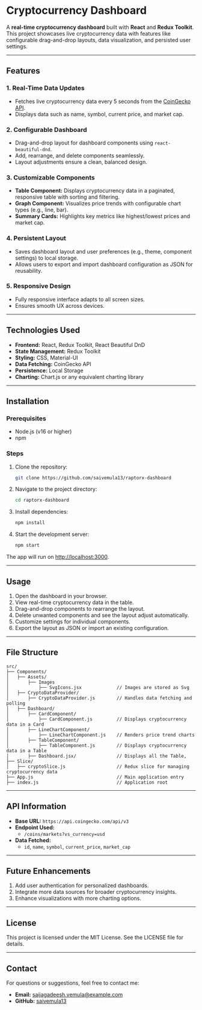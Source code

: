 
# Cryptocurrency Dashboard

A **real-time cryptocurrency dashboard** built with **React** and **Redux Toolkit**. This project showcases live cryptocurrency data with features like configurable drag-and-drop layouts, data visualization, and persisted user settings.

---

## **Features**

### 1. **Real-Time Data Updates**
- Fetches live cryptocurrency data every 5 seconds from the [CoinGecko API](https://api.coingecko.com/api/v3/coins/markets?vs_currency=usd).
- Displays data such as name, symbol, current price, and market cap.

### 2. **Configurable Dashboard**
- Drag-and-drop layout for dashboard components using `react-beautiful-dnd`.
- Add, rearrange, and delete components seamlessly.
- Layout adjustments ensure a clean, balanced design.

### 3. **Customizable Components**
- **Table Component:** Displays cryptocurrency data in a paginated, responsive table with sorting and filtering.
- **Graph Component:** Visualizes price trends with configurable chart types (e.g., line, bar).
- **Summary Cards:** Highlights key metrics like highest/lowest prices and market cap.

### 4. **Persistent Layout**
- Saves dashboard layout and user preferences (e.g., theme, component settings) to local storage.
- Allows users to export and import dashboard configuration as JSON for reusability.

### 5. **Responsive Design**
- Fully responsive interface adapts to all screen sizes.
- Ensures smooth UX across devices.

---

## **Technologies Used**

- **Frontend:** React, Redux Toolkit, React Beautiful DnD
- **State Management:** Redux Toolkit
- **Styling:** CSS, Material-UI
- **Data Fetching:** CoinGecko API
- **Persistence:** Local Storage
- **Charting:** Chart.js or any equivalent charting library

---

## **Installation**

### Prerequisites
- Node.js (v16 or higher)
- npm 

### Steps
1. Clone the repository:
   ```bash
   git clone https://github.com/saivemula13/raptorx-dashboard
   ```
2. Navigate to the project directory:
   ```bash
   cd raptorx-dashboard
   ```
3. Install dependencies:
   ```bash
   npm install
   ```
4. Start the development server:
   ```bash
   npm start
   ```

The app will run on [http://localhost:3000](http://localhost:3000).

---

## **Usage**

1. Open the dashboard in your browser.
2. View real-time cryptocurrency data in the table.
3. Drag-and-drop components to rearrange the layout.
4. Delete unwanted components and see the layout adjust automatically.
5. Customize settings for individual components.
6. Export the layout as JSON or import an existing configuration.

---

## **File Structure**

```plaintext
src/
├── Components/
│   ├── Assets/         
│       ├── Images          
│           ├── SvgIcons.jsx             // Images are stored as Svg
│   ├── CryptoDataProvider/ 
│       ├── CryptoDataProvider.js        // Handles data fetching and polling
│   ├── Dashboard/    
│       ├── CardComponent/        
│           ├── CardComponent.js         // Displays cryptocurrency data in a Card
│       ├── LineChartComponent/        
│           ├── LineChartComponent.js    // Renders price trend charts
│       ├── TableComponent/        
│           ├── TableComponent.js        // Displays cryptocurrency data in a Table
│       ├── Dashboard.jsx/               // Displays all the Table, 
├── Slice/
│   ├── cryptoSlice.js                   // Redux slice for managing cryptocurrency data
├── App.js                               // Main application entry
├── index.js                             // Application root
```

---

## **API Information**

- **Base URL:** `https://api.coingecko.com/api/v3`
- **Endpoint Used:**
  - `/coins/markets?vs_currency=usd`
- **Data Fetched:**
  - `id`, `name`, `symbol`, `current_price`, `market_cap`

---

## **Future Enhancements**

1. Add user authentication for personalized dashboards.
2. Integrate more data sources for broader cryptocurrency insights.
3. Enhance visualizations with more charting options.

---

## **License**

This project is licensed under the MIT License. See the LICENSE file for details.

---

## **Contact**

For questions or suggestions, feel free to contact me:

- **Email:** [saijagadeesh.vemula@example.com](mailto:saijagadeesh.vemula@example.com)
- **GitHub:** [saivemula13](https://github.com/saivemula13)
